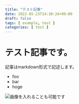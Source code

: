```yaml
---
title: "テスト記事"
date: 2022-05-23T14:30:24+09:00
draft: false
tags: [ example, test ]
categories: [ test ]
---
```


# テスト記事です。

記事はmarkdown形式で記述します。

 * foo
 * bar
 * hoge

![画像を入れることも可能です](/img/dc.jpg)